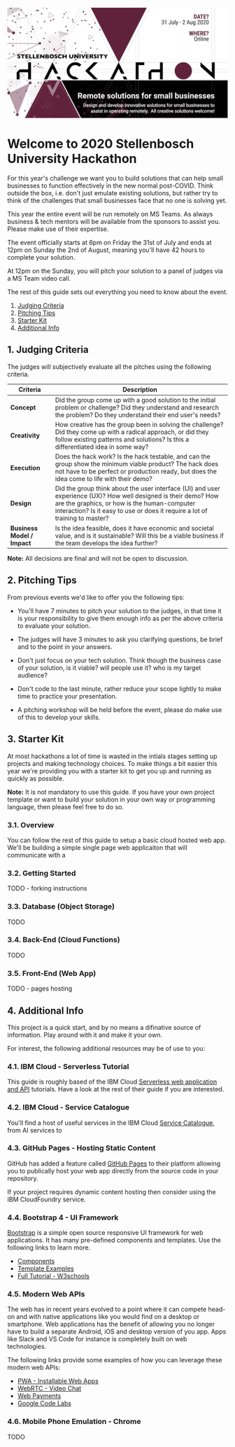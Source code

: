 ![SU Hackathon 2020](readme/template_small.png)


# Welcome to 2020 Stellenbosch University Hackathon

For this year's challenge we want you to build solutions that can help small businesses to function effectively in the new normal post-COVID. Think outside the box, i.e. don't just emulate existing solutions, but rather try to think of the challenges that small businesses face that no one is solving yet.

This year the entire event will be run remotely on MS Teams. As always business & tech mentors will be available from the sponsors to assist you. Please make use of their expertise.

The event officially starts at 6pm on Friday the 31st of July and ends at 12pm on Sunday the 2nd of August, meaning you'll have 42 hours to complete your solution.

At 12pm on the Sunday, you will pitch your solution to a panel of judges via a MS Team video call.

The rest of this guide sets out everything you need to know about the event.

1. [Judging Criteria](#1-judging-criteria)
2. [Pitching Tips](#2-pitching-tips)
3. [Starter Kit](#3-starter-kit)
4. [Additional Info](#4-additional-info)


## 1. Judging Criteria

The judges will subjectively evaluate all the pitches using the following criteria.

Criteria | Description
-------- | -----------
**Concept** | Did the group come up with a good solution to the initial problem or challenge? Did they understand and research the problem? Do they understand their end user's needs?
**Creativity** | How creative has the group been in solving the challenge? Did they come up with a radical approach, or did they follow existing patterns and solutions? Is this a differentiated idea in some way?
**Execution** | Does the hack work? Is the hack testable, and can the group show the minimum viable product? The hack does not have to be perfect or production ready, but does the idea come to life with their demo?
**Design** | Did the group think about the user interface (UI) and user experience (UX)? How well designed is their demo? How are the graphics, or how is the human-computer interaction? Is it easy to use or does it require a lot of training to master?
**Business Model / Impact** | Is the idea feasible, does it have economic and societal value, and is it sustainable? Will this be a viable business if the team develops the idea further?

**Note:** All decisions are final and will not be open to discussion.


## 2. Pitching Tips

From previous events we'd like to offer you the following tips:

* You'll have 7 minutes to pitch your solution to the judges, in that time it is your responsibility to give them enough info as per the above criteria to evaluate your solution.

* The judges will have 3 minutes to ask you clarifying questions, be brief and to the point in your answers.

* Don't just focus on your tech solution. Think though the business case of your solution, is it viable? will people use it? who is my target audience?

* Don't code to the last minute, rather reduce your scope lightly to make time to practice your presentation.

* A pitching workshop will be held before the event, please do make use of this to develop your skills.


## 3. Starter Kit

At most hackathons a lot of time is wasted in the intials stages setting up projects and making technology choices. To make things a bit easier this year we're providing you with a starter kit to get you up and running as quickly as possible.

**Note:** It is not mandatory to use this guide. If you have your own project template or want to build your solution in your own way or programming language, then please feel free to do so.


### 3.1. Overview

You can follow the rest of this guide to setup a basic cloud hosted web app. We'll be building a simple single page web applicaiton that will communicate with a 

### 3.2. Getting Started

TODO - forking instructions


### 3.3. Database (Object Storage)

TODO


### 3.4. Back-End (Cloud Functions)

TODO


### 3.5. Front-End (Web App)

TODO - pages hosting



## 4. Additional Info

This project is a quick start, and by no means a difinative source of information. Play around with it and make it your own.

For interest, the following additional resources may be of use to you:

### 4.1. IBM Cloud - Serverless Tutorial

This guide is roughly based of the IBM Cloud [Serverless web application and API](
https://cloud.ibm.com/docs/solution-tutorials?topic=solution-tutorials-serverless-api-webapp) tutorials. Have a look at the rest of their guide if you are interested.

### 4.2. IBM Cloud - Service Catalogue

You'll find a host of useful services in the IBM Cloud [Service Catalogue](https://cloud.ibm.com/catalog#services), from AI services to

### 4.3. GitHub Pages - Hosting Static Content

GitHub has added a feature called [GitHub Pages](https://pages.github.com/) to their platform allowing you to publically host your web app directly from the source code in your repository.

If your project requires dynamic content hosting then consider using the IBM CloudFoundry service.

### 4.4. Bootstrap 4 - UI Framework

[Bootstrap](https://getbootstrap.com/) is a simple open source responsive UI framework for web applications. It has many pre-defined components and templates. Use the following links to learn more.

* [Components](https://getbootstrap.com/docs/4.5/components/)
* [Template Examples](https://getbootstrap.com/docs/4.5/examples/)
* [Full Tutorial - W3schools](https://www.w3schools.com/bootstrap4/default.asp)

### 4.5. Modern Web APIs

The web has in recent years evolved to a point where it can compete head-on and with native applications like you would find on a desktop or smartphone. Web applications has the benefit of allowing you no longer have to build a separate Android, iOS and desktop version of you app. Apps like Slack and VS Code for instance is completely built on web technologies.

The following links provide some examples of how you can leverage these modern web APIs:

* [PWA - Installable Web Apps](https://web.dev/progressive-web-apps/)
* [WebRTC - Video Chat](https://codelabs.developers.google.com/codelabs/webrtc-web/)
* [Web Payments](https://web.dev/payments/)
* [Google Code Labs](https://codelabs.developers.google.com/)

### 4.6. Mobile Phone Emulation - Chrome

TODO
